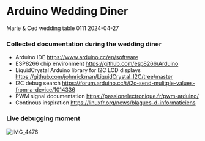 # Arduino Wedding Diner
Marie &amp; Ced wedding table 0111 2024-04-27

### Collected documentation during the wedding diner
- Arduino IDE https://www.arduino.cc/en/software
- ESP8266 chip environment https://github.com/esp8266/Arduino
- LiquidCrystal Arduino library for I2C LCD displays https://github.com/johnrickman/LiquidCrystal_I2C/tree/master
- I2C debug search https://forum.arduino.cc/t/i2c-send-mulitple-values-from-a-device/1014336
- PWM signal documentation https://passionelectronique.fr/pwm-arduino/
- Continous inspiration https://linuxfr.org/news/blagues-d-informaticiens

### Live debugging moment

![IMG_4476](https://github.com/beaujean/ArduinoWedding/assets/5068318/a8d796b3-1bf6-41f8-8f2d-8ea50b9ff61d)
